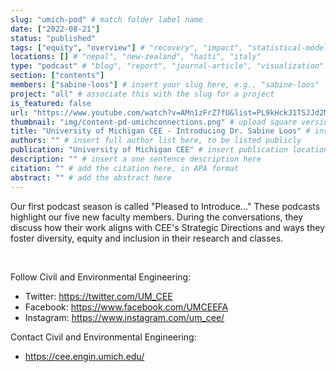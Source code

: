 ```yaml
---
slug: "umich-pod" # match folder label name
date: ["2022-08-21"]
status: "published"
tags: ["equity", "overview"] # "recovery", "impact", "statistical-modeling"
locations: [] # "nepal", "new-zealand", "haiti", "italy"
type: "podcast" # "blog", "report", "journal-article", "visualization"
section: ["contents"]
members: ["sabine-loos"] # insert your slug here, e.g., "sabine-loos"
project: "all" # associate this with the slug for a project
is_featured: false
url: "https://www.youtube.com/watch?v=AMn1zFrZ7fU&list=PL9kHckJ1TSJJd2MKd--MuDwA1HS2kRvYy&index=3" # include link to open pdf file
thumbnail: "img/content-pd-umichconnections.png" # upload square version of the content to img folder and add source here, e.g., "img/content-b-ier-nepal.jpeg"
title: "University of Michigan CEE - Introducing Dr. Sabine Loos" # insert title here
authors: "" # insert full author list here, to be listed publicly
publication: "University of Michigan CEE" # insert publication location here (like the journal)
description: "" # insert a one sentence description here
citation: "" # add the citation here, in APA format
abstract: "" # add the abstract here
---
```



Our first podcast season is called "Pleased to Introduce..." These podcasts highlight our five new faculty members. During the conversations, they discuss how their work aligns with CEE's Strategic Directions and ways they foster diversity, equity and inclusion in their research and classes.

<br />

<YouTubeEmbed video-src="https://www.youtube.com/embed/AMn1zFrZ7fU" title="Connections & Directions | Pleased to Introduce... | Dr. Sabine Loos"/>

Follow Civil and Environmental Engineering:

-   Twitter: [https://twitter.com/UM_CEE​ ](https://twitter.com/UM_CEE​)
-   Facebook: [https://www.facebook.com/UMCEEFA​ ](https://www.facebook.com/UMCEEFA)
-   Instagram: [https://www.instagram.com/um_cee/​ ](https://www.instagram.com/um_cee/)

Contact Civil and Environmental Engineering:

-   https://cee.engin.umich.edu/
